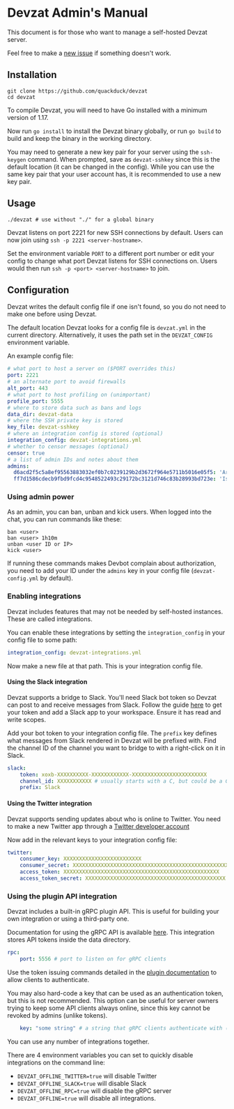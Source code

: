 # Devzat Admin's Manual

This document is for those who want to manage a self-hosted Devzat server.

Feel free to make a [new issue](https://github.com/quackduck/devzat/issues) if something doesn't work.

## Installation
```shell
git clone https://github.com/quackduck/devzat
cd devzat
```
To compile Devzat, you will need to have Go installed with a minimum version of 1.17.

Now run `go install` to install the Devzat binary globally, or run `go build` to build and keep the binary in the working directory.

You may need to generate a new key pair for your server using the `ssh-keygen` command. When prompted, save as `devzat-sshkey` since this is the default location (it can be changed in the config).
While you can use the same key pair that your user account has, it is recommended to use a new key pair.

## Usage

```shell
./devzat # use without "./" for a global binary
```

Devzat listens on port 2221 for new SSH connections by default. Users can now join using `ssh -p 2221 <server-hostname>`.

Set the environment variable `PORT` to a different port number or edit your config to change what port Devzat listens for SSH connections on. Users would then run `ssh -p <port> <server-hostname>` to join.

## Configuration

Devzat writes the default config file if one isn't found, so you do not need to make one before using Devzat. 

The default location Devzat looks for a config file is `devzat.yml` in the current directory. Alternatively, it uses the path set in the `DEVZAT_CONFIG` environment variable.

An example config file:
```yaml
# what port to host a server on ($PORT overrides this)
port: 2221
# an alternate port to avoid firewalls
alt_port: 443
# what port to host profiling on (unimportant)
profile_port: 5555
# where to store data such as bans and logs
data_dir: devzat-data
# where the SSH private key is stored
key_file: devzat-sshkey
# where an integration config is stored (optional)
integration_config: devzat-integrations.yml
# whether to censor messages (optional)
censor: true
# a list of admin IDs and notes about them
admins:
  d6acd2f5c5a8ef95563883032ef0b7c0239129b2d3672f964e5711b5016e05f5: 'Arkaeriit: github.com/Arkaeriit'
  ff7d1586cdecb9fbd9fcd4c9548522493c29172bc3121d746c83b28993bd723e: 'Ishan Goel: quackduck'
```

### Using admin power

As an admin, you can ban, unban and kick users. When logged into the chat, you can run commands like these:
```shell
ban <user>
ban <user> 1h10m
unban <user ID or IP>
kick <user>
```

If running these commands makes Devbot complain about authorization, you need to add your ID under the `admins` key in your config file (`devzat-config.yml` by default).


### Enabling integrations

Devzat includes features that may not be needed by self-hosted instances. These are called integrations.

You can enable these integrations by setting the `integration_config` in your config file to some path:

```yaml
integration_config: devzat-integrations.yml
```
Now make a new file at that path. This is your integration config file.

#### Using the Slack integration

Devzat supports a bridge to Slack. You'll need Slack bot token so Devzat can post to and receive messages from Slack. Follow the guide [here](https://api.slack.com/authentication/basics) to get your token and add a Slack app to your workspace. Ensure it has read and write scopes.

Add your bot token to your integration config file. The `prefix` key defines what messages from Slack rendered in Devzat will be prefixed with. Find the channel ID of the channel you want to bridge to with a right-click on it in Slack.

```yaml
slack:
    token: xoxb-XXXXXXXXXX-XXXXXXXXXXXX-XXXXXXXXXXXXXXXXXXXXXXXX
    channel_id: XXXXXXXXXXX # usually starts with a C, but could be a G or D
    prefix: Slack
```

#### Using the Twitter integration

Devzat supports sending updates about who is online to Twitter. You need to make a new Twitter app through a [Twitter developer account](https://developer.twitter.com/en/apply/user)

Now add in the relevant keys to your integration config file:
```yaml
twitter:
    consumer_key: XXXXXXXXXXXXXXXXXXXXXXXXX
    consumer_secret: XXXXXXXXXXXXXXXXXXXXXXXXXXXXXXXXXXXXXXXXXXXXXXXXXX
    access_token: XXXXXXXXXXXXXXXXXXXXXXXXXXXXXXXXXXXXXXXXXXXXXXXXXX
    access_token_secret: XXXXXXXXXXXXXXXXXXXXXXXXXXXXXXXXXXXXXXXXXXXXX
```

### Using the plugin API integration

Devzat includes a built-in gRPC plugin API. This is useful for building your own integration or using a third-party one.

Documentation for using the gRPC API is available [here](plugin/README.md). This integration stores API tokens inside the data directory.

```yaml
rpc:
    port: 5556 # port to listen on for gRPC clients
```

Use the token issuing commands detailed in the [plugin documentation](plugin/README.md) to allow clients to authenticate.

You may also hard-code a key that can be used as an authentication token, but this is not recommended. This option can be useful for server owners trying to keep some API clients always online, since this key cannot be revoked by admins (unlike tokens).

```yaml
    key: "some string" # a string that gRPC clients authenticate with (optional)
```

You can use any number of integrations together.

There are 4 environment variables you can set to quickly disable integrations on the command line:
* `DEVZAT_OFFLINE_TWITTER=true` will disable Twitter
* `DEVZAT_OFFLINE_SLACK=true` will disable Slack
* `DEVZAT_OFFLINE_RPC=true` will disable the gRPC server
* `DEVZAT_OFFLINE=true` will disable all integrations.
